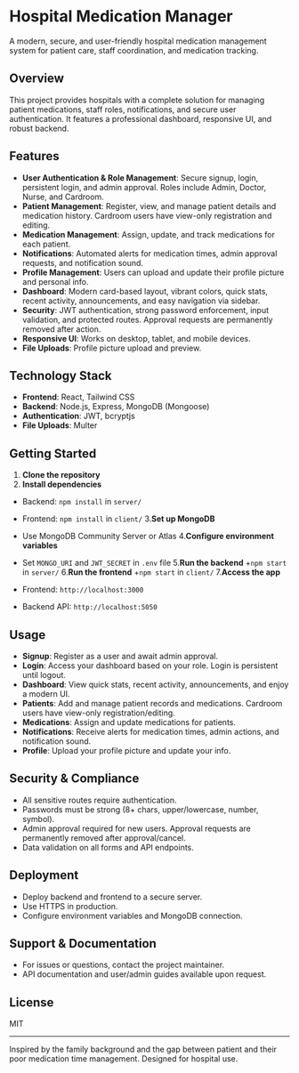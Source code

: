 # Hospital Medication Manager

A modern, secure, and user-friendly hospital medication management system for patient care, staff coordination, and medication tracking.

## Overview

This project provides hospitals with a complete solution for managing patient medications, staff roles, notifications, and secure user authentication. It features a professional dashboard, responsive UI, and robust backend.

## Features

+ **User Authentication & Role Management**: Secure signup, login, persistent login, and admin approval. Roles include Admin, Doctor, Nurse, and Cardroom.
+ **Patient Management**: Register, view, and manage patient details and medication history. Cardroom users have view-only registration and editing.
+ **Medication Management**: Assign, update, and track medications for each patient.
+ **Notifications**: Automated alerts for medication times, admin approval requests, and notification sound.
+ **Profile Management**: Users can upload and update their profile picture and personal info.
+ **Dashboard**: Modern card-based layout, vibrant colors, quick stats, recent activity, announcements, and easy navigation via sidebar.
+ **Security**: JWT authentication, strong password enforcement, input validation, and protected routes. Approval requests are permanently removed after action.
+ **Responsive UI**: Works on desktop, tablet, and mobile devices.
+ **File Uploads**: Profile picture upload and preview.

## Technology Stack

+ **Frontend**: React, Tailwind CSS
+ **Backend**: Node.js, Express, MongoDB (Mongoose)
+ **Authentication**: JWT, bcryptjs
+ **File Uploads**: Multer

## Getting Started

1. **Clone the repository**
2. **Install dependencies**

+ Backend: `npm install` in `server/`
+ Frontend: `npm install` in `client/`
3.**Set up MongoDB**
+ Use MongoDB Community Server or Atlas
4.**Configure environment variables**
+ Set `MONGO_URI` and `JWT_SECRET` in `.env` file
5.**Run the backend**
+`npm start` in `server/`
6.**Run the frontend**
+`npm start` in `client/`
7.**Access the app**

+ Frontend: `http://localhost:3000`
+ Backend API: `http://localhost:5050`

## Usage

+ **Signup**: Register as a user and await admin approval.
+ **Login**: Access your dashboard based on your role. Login is persistent until logout.
+ **Dashboard**: View quick stats, recent activity, announcements, and enjoy a modern UI.
+ **Patients**: Add and manage patient records and medications. Cardroom users have view-only registration/editing.
+ **Medications**: Assign and update medications for patients.
+ **Notifications**: Receive alerts for medication times, admin actions, and notification sound.
+ **Profile**: Upload your profile picture and update your info.

## Security & Compliance

+ All sensitive routes require authentication.
+ Passwords must be strong (8+ chars, upper/lowercase, number, symbol).
+ Admin approval required for new users. Approval requests are permanently removed after approval/cancel.
+ Data validation on all forms and API endpoints.

## Deployment

+ Deploy backend and frontend to a secure server.
+ Use HTTPS in production.
+ Configure environment variables and MongoDB connection.

## Support & Documentation

+ For issues or questions, contact the project maintainer.
+ API documentation and user/admin guides available upon request.

## License

MIT

---
Inspired by the family background and the gap between patient and their poor medication time management. Designed for hospital use.
